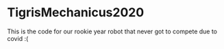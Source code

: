 # TigrisMechanicus2020
This is the code for our rookie year robot that never got to compete due to covid :(
